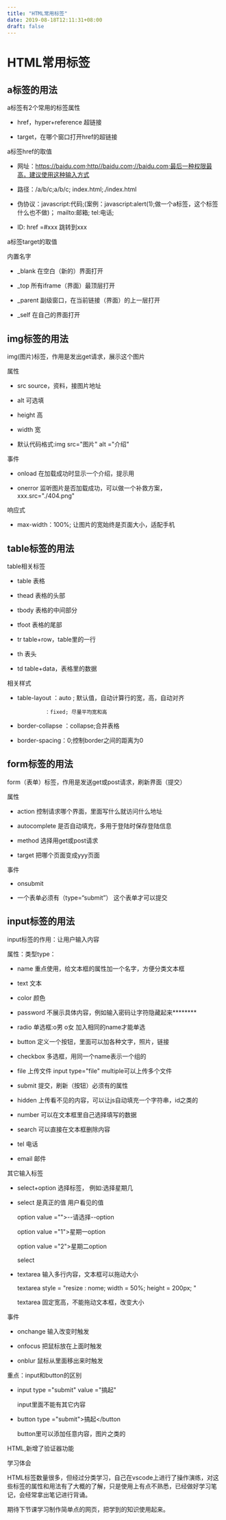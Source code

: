 ```yaml
---
title: "HTML常用标签"
date: 2019-08-18T12:11:31+08:00
draft: false
---
```


# HTML常用标签

## a标签的用法

a标签有2个常用的标签属性

* href，hyper+reference     超链接

* target，在哪个窗口打开href的超链接

a标签href的取值

* 网址：https://baidu.com;http//baidu.com;//baidu.com;最后一种权限最高，建议使用这种输入方式

* 路径：/a/b/c;a/b/c;  index.html;./index.html

* 伪协议：javascript:代码;(案例：javascript:alert(1);做一个a标签，这个标签什么也不做)；    mailto:邮箱;       tel:电话;

* ID:   href =#xxx   跳转到xxx

a标签target的取值

内置名字

* _blank    在空白（新的）界面打开
  
* _top      所有iframe（界面）最顶层打开

* _parent   副级窗口，在当前链接（界面）的上一层打开

* _self     在自己的界面打开

## img标签的用法

img(图片)标签，作用是发出get请求，展示这个图片

属性

* src       source，资料，接图片地址

* alt       可选填

* height    高
 
* width     宽

* 默认代码格式:img src="图片" alt ="介绍"

事件

* onload    在加载成功时显示一个介绍，提示用

* onerror   监听图片是否加载成功，可以做一个补救方案，xxx.src="./404.png"

响应式

* max-width：100%; 让图片的宽始终是页面大小，适配手机

## table标签的用法

table相关标签

* table         表格
  
* thead         表格的头部

* tbody         表格的中间部分
  
* tfoot         表格的尾部
  
* tr            table+row，table里的一行
  
* th            表头

* td            table+data，表格里的数据
  
相关样式

* table-layout ：auto ; 默认值，自动计算行的宽，高，自动对齐     
             
               ：fixed; 尽量平均宽和高

* border-collapse ：collapse;合并表格
  
* border-spacing：0;控制border之间的距离为0 
  
## form标签的用法

form（表单）标签，作用是发送get或post请求，刷新界面（提交）

属性

* action         控制请求哪个界面，里面写什么就访问什么地址
  
* autocomplete   是否自动填充，多用于登陆时保存登陆信息
  
* method         选择用get或post请求
  
* target         把哪个页面变成yyy页面

事件

* onsubmit

* 一个表单必须有（type=“submit”） 这个表单才可以提交

## input标签的用法

input标签的作用：让用户输入内容

属性：类型type：

* name        重点使用，给文本框的属性加一个名字，方便分类文本框 

* text        文本
  
* color       颜色
  
* password    不展示具体内容，例如输入密码让字符隐藏起来********
  
* radio       单选框:o男 o女  加入相同的name才能单选
 
* button      定义一个按钮，里面可以加各种文字，照片，链接
  
* checkbox    多选框，用同一个name表示一个组的
  
* file        上传文件   input type="file" multiple可以上传多个文件
  
* submit      提交，刷新（按钮）必须有的属性
  
* hidden      上传看不见的内容，可以让js自动填充一个字符串，id之类的

* number      可以在文本框里自己选择填写的数据
  
* search      可以直接在文本框删除内容
  
* tel         电话
  
* email       邮件

其它输入标签

* select+option   选择标签， 例如:选择星期几

* select 是真正的值  用户看见的值

    option value ="">--请选择--option

    option value ="1">星期一option

    option value ="2">星期二option

   select

* textarea    输入多行内容，文本框可以拖动大小
  
  textarea style = "resize : nome; width = 50%; height = 200px; "

    textarea                    固定宽高，不能拖动文本框，改变大小

事件

* onchange      输入改变时触发
  
* onfocus       把鼠标放在上面时触发

* onblur        鼠标从里面移出来时触发

重点：input和button的区别

* input type ="submit" value ="搞起"
  
    input里面不能有其它内容

* button type ="submit">搞起</button

    button里可以添加任意内容，图片之类的

HTML,新增了验证器功能

学习体会

HTML标签数量很多，但经过分类学习，自己在vscode上进行了操作演练，对这些标签的属性和用法有了大概的了解，只是使用上有点不熟悉，已经做好学习笔记，会经常拿出笔记进行背诵。

期待下节课学习制作简单点的网页，把学到的知识使用起来。

